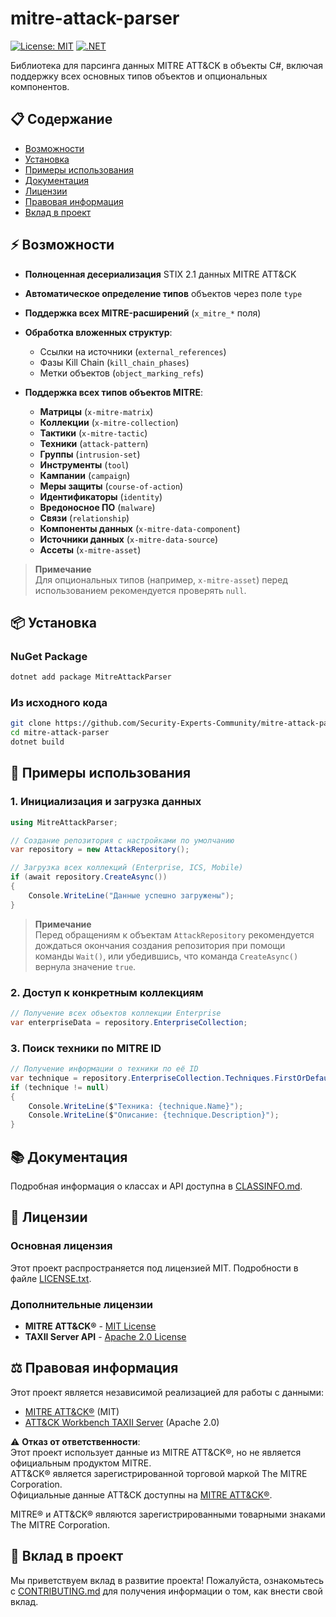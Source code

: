 # mitre-attack-parser

[![License: MIT](https://img.shields.io/badge/License-MIT-yellow.svg)](https://opensource.org/licenses/MIT)
[![.NET](https://img.shields.io/badge/.NET-8.0-blue.svg)](https://dotnet.microsoft.com/download/dotnet/8.0)

Библиотека для парсинга данных MITRE ATT&CK в объекты C#, включая поддержку всех основных типов объектов и опциональных компонентов.

## 📋 Содержание

- [Возможности](#features)
- [Установка](#installation)
- [Примеры использования](#usage-examples)
- [Документация](#documentation)
- [Лицензии](#licenses)
- [Правовая информация](#legal-information)
- [Вклад в проект](#contributing)

## ⚡ Возможности <a name="features"></a>

- **Полноценная десериализация** STIX 2.1 данных MITRE ATT&CK  
- **Автоматическое определение типов** объектов через поле `type`  
- **Поддержка всех MITRE-расширений** (`x_mitre_*` поля)  
- **Обработка вложенных структур**:
  - Ссылки на источники (`external_references`)  
  - Фазы Kill Chain (`kill_chain_phases`)  
  - Метки объектов (`object_marking_refs`)  

- **Поддержка всех типов объектов MITRE**:

  - **Матрицы** (`x-mitre-matrix`) 
  - **Коллекции** (`x-mitre-collection`) 
  - **Тактики** (`x-mitre-tactic`) 
  - **Техники** (`attack-pattern`) 
  - **Группы** (`intrusion-set`) 
  - **Инструменты** (`tool`)   
  - **Кампании** (`campaign`) 
  - **Меры защиты** (`course-of-action`) 
  - **Идентификаторы** (`identity`) 
  - **Вредоносное ПО** (`malware`) 
  - **Связи** (`relationship`) 
  - **Компоненты данных** (`x-mitre-data-component`) 
  - **Источники данных** (`x-mitre-data-source`) 
  - **Ассеты** (`x-mitre-asset`) 

> **Примечание**  
> Для опциональных типов (например, `x-mitre-asset`) перед использованием рекомендуется проверять `null`.  

## 📦 Установка <a name="installation"></a>

### NuGet Package

```bash
dotnet add package MitreAttackParser
```

### Из исходного кода

```bash
git clone https://github.com/Security-Experts-Community/mitre-attack-parser.git
cd mitre-attack-parser
dotnet build
```

## 🚀 Примеры использования <a name="usage-examples"></a>

### 1. Инициализация и загрузка данных
```csharp
using MitreAttackParser;

// Создание репозитория с настройками по умолчанию
var repository = new AttackRepository();

// Загрузка всех коллекций (Enterprise, ICS, Mobile)
if (await repository.CreateAsync())
{
    Console.WriteLine("Данные успешно загружены");
}
```

> **Примечание**  
> Перед обращениям к объектам `AttackRepository` рекомендуется дождаться окончания создания репозитория при помощи команды `Wait()`, или убедившись, что команда `CreateAsync()` вернула значение `true`.

### 2. Доступ к конкретным коллекциям
```csharp
// Получение всех объектов коллекции Enterprise
var enterpriseData = repository.EnterpriseCollection;
```

### 3. Поиск техники по MITRE ID
```csharp
// Получение информации о техники по её ID
var technique = repository.EnterpriseCollection.Techniques.FirstOrDefault(t => t.Id == "attack-pattern--00d0b012-8a03-410e-95de-5826bf542de6");
if (technique != null)
{
    Console.WriteLine($"Техника: {technique.Name}");
    Console.WriteLine($"Описание: {technique.Description}");
}
```

## 📚 Документация <a name="documentation"></a>

Подробная информация о классах и API доступна в [CLASSINFO.md](CLASSINFO.md).

## 📄 Лицензии <a name="licenses"></a>

### Основная лицензия
Этот проект распространяется под лицензией MIT. Подробности в файле [LICENSE.txt](LICENSE.txt).

### Дополнительные лицензии
- **MITRE ATT&CK®** - [MIT License](LICENSE-ATTACK.txt)
- **TAXII Server API** - [Apache 2.0 License](LICENSE-TAXII.txt)

## ⚖️ Правовая информация <a name="legal-information"></a>

Этот проект является независимой реализацией для работы с данными:
- [MITRE ATT&CK®](https://attack.mitre.org/) (MIT)
- [ATT&CK Workbench TAXII Server](https://github.com/mitre-attack/attack-workbench-taxii-server) (Apache 2.0)

⚠ **Отказ от ответственности**:  
Этот проект использует данные из MITRE ATT&CK®, но не является официальным продуктом MITRE.  
ATT&CK® является зарегистрированной торговой маркой The MITRE Corporation.  
Официальные данные ATT&CK доступны на [MITRE ATT&CK®](https://attack.mitre.org/).

MITRE® и ATT&CK® являются зарегистрированными товарными знаками The MITRE Corporation.

## 🤝 Вклад в проект <a name="contributing"></a>

Мы приветствуем вклад в развитие проекта! Пожалуйста, ознакомьтесь с [CONTRIBUTING.md](CONTRIBUTING.md) для получения информации о том, как внести свой вклад.
